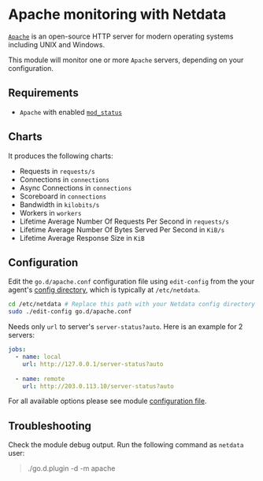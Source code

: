 # Apache monitoring with Netdata

[`Apache`](https://httpd.apache.org/) is an open-source HTTP server for modern operating systems including UNIX and Windows.

This module will monitor one or more `Apache` servers, depending on your configuration.

## Requirements

-   `Apache` with enabled [`mod_status`](https://httpd.apache.org/docs/2.4/mod/mod_status.html)

## Charts

It produces the following charts:

-   Requests in `requests/s`
-   Connections in `connections`
-   Async Connections in `connections`
-   Scoreboard in `connections`
-   Bandwidth in `kilobits/s`
-   Workers in `workers`
-   Lifetime Average Number Of Requests Per Second in `requests/s`
-   Lifetime Average Number Of Bytes Served Per Second in `KiB/s`
-   Lifetime Average Response Size in `KiB`

## Configuration

Edit the `go.d/apache.conf` configuration file using `edit-config` from the your agent's [config
directory](../../../../docs/step-by-step/step-04.md#find-your-netdataconf-file), which is typically at `/etc/netdata`.

```bash
cd /etc/netdata # Replace this path with your Netdata config directory
sudo ./edit-config go.d/apache.conf
```

Needs only `url` to server's `server-status?auto`. Here is an example for 2 servers:

```yaml
jobs:
  - name: local
    url: http://127.0.0.1/server-status?auto
      
  - name: remote
    url: http://203.0.113.10/server-status?auto
```

For all available options please see module [configuration file](https://github.com/netdata/go.d.plugin/blob/master/config/go.d/apache.conf).

## Troubleshooting

Check the module debug output. Run the following command as `netdata` user:

> ./go.d.plugin -d -m apache
